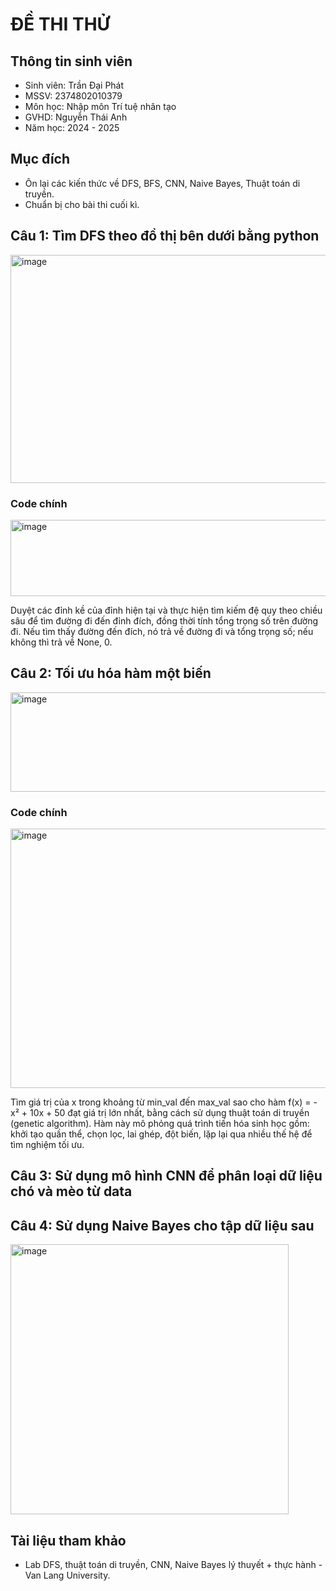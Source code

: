 # ĐỀ THI THỬ  
## Thông tin sinh viên  
- Sinh viên: Trần Đại Phát
- MSSV: 2374802010379
- Môn học: Nhập môn Trí tuệ nhân tạo  
- GVHD: Nguyễn Thái Anh  
- Năm học: 2024 - 2025
## Mục đích  
- Ôn lại các kiến thức về DFS, BFS, CNN, Naive Bayes, Thuật toán di truyền.
- Chuẩn bị cho bài thi cuối kì.
## Câu 1: Tìm DFS theo đồ thị bên dưới bằng python  
<img width="688" height="365" alt="image" src="https://github.com/user-attachments/assets/d8ae9827-90b8-419a-af12-a41af86cb6eb" />  

### Code chính  

<img width="881" height="122" alt="image" src="https://github.com/user-attachments/assets/f45e2847-f89e-424e-9b4b-ca5bfe6ea0b1" />  

Duyệt các đỉnh kề của đỉnh hiện tại và thực hiện tìm kiếm đệ quy theo chiều sâu để tìm đường đi đến đỉnh đích, đồng thời tính tổng trọng số trên đường đi. Nếu tìm thấy đường đến đích, nó trả về đường đi và tổng trọng số; nếu không thì trả về None, 0.  

## Câu 2: Tối ưu hóa hàm một biến  
<img width="750" height="159" alt="image" src="https://github.com/user-attachments/assets/647e11f0-3eea-492a-bd21-8c11739ddbea" />  

### Code chính  

<img width="719" height="415" alt="image" src="https://github.com/user-attachments/assets/3dd8c082-02ac-46c8-b802-86d8335ad263" />  

Tìm giá trị của x trong khoảng từ min_val đến max_val sao cho hàm f(x) = -x² + 10x + 50 đạt giá trị lớn nhất, bằng cách sử dụng thuật toán di truyền (genetic algorithm). Hàm này mô phỏng quá trình tiến hóa sinh học gồm: khởi tạo quần thể, chọn lọc, lai ghép, đột biến, lặp lại qua nhiều thế hệ để tìm nghiệm tối ưu.  

## Câu 3: Sử dụng mô hình CNN để phân loại dữ liệu chó và mèo từ data  


## Câu 4: Sử dụng Naive Bayes cho tập dữ liệu sau  
<img width="445" height="432" alt="image" src="https://github.com/user-attachments/assets/cc57b58d-e2b1-4cea-82ef-5b84ba1d1cf0" />  

## Tài liệu tham khảo  
- Lab DFS, thuật toán di truyền, CNN, Naive Bayes lý thuyết + thực hành - Van Lang University.  











